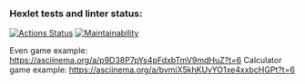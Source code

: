 
### Hexlet tests and linter status:
[![Actions Status](https://github.com/bazilval/java-project-61/workflows/hexlet-check/badge.svg)](https://github.com/bazilval/java-project-61/actions)
[![Maintainability](https://api.codeclimate.com/v1/badges/9f2f283f53a4ddd0a49e/maintainability)](https://codeclimate.com/github/bazilval/java-project-61/maintainability)

Even game example: https://asciinema.org/a/p9D38P7pYs4pFdxbTmV9mdHuZ?t=6
Calculator game example: https://asciinema.org/a/bvmiX5khKUvYO1xe4xxbcHGPt?t=6
